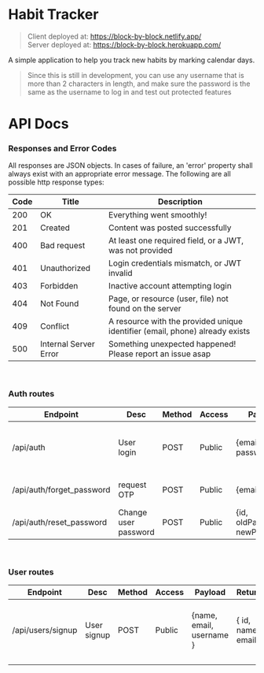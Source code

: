 # Habit Tracker

> Client deployed at: https://block-by-block.netlify.app/ <br/>
> Server deployed at: https://block-by-block.herokuapp.com/

A simple application to help you track new habits by marking calendar days.

> Since this is still in development, you can use any username that is more than 2 characters in length, and make sure the password is the same as the username to log in and test out protected features

# API Docs

### Responses and Error Codes

All responses are JSON objects. In cases of failure, an 'error' property shall always exist with an appropriate error message. The following are all possible http response types:

| Code | Title                 | Description                                                                  |
| ---- | --------------------- | ---------------------------------------------------------------------------- |
| 200  | OK                    | Everything went smoothly!                                                    |
| 201  | Created               | Content was posted successfully                                              |
| 400  | Bad request           | At least one required field, or a JWT, was not provided                      |
| 401  | Unauthorized          | Login credentials mismatch, or JWT invalid                                   |
| 403  | Forbidden             | Inactive account attempting login                                            |
| 404  | Not Found             | Page, or resource (user, file) not found on the server                       |
| 409  | Conflict              | A resource with the provided unique identifier (email, phone) already exists |
| 500  | Internal Server Error | Something unexpected happened! Please report an issue asap                   |

<br/>

### Auth routes

| Endpoint                  | Desc                 | Method | Access | Payload                        | Return          | Notes                                   |
| ------------------------- | -------------------- | ------ | ------ | ------------------------------ | --------------- | --------------------------------------- |
| /api/auth                 | User login           | POST   | Public | {email, password }             | { token, User } | username can be passed instead of email |
| /api/auth/forget_password | request OTP          | POST   | Public | {email}                        |                 | An OTP is sent via email                |
| /api/auth/reset_password  | Change user password | POST   | Public | {id, oldPassword, newPassword} |                 |                                         |

<br/>

### User routes

| Endpoint          | Desc        | Method | Access | Payload                  | Return              | Notes                    |
| ----------------- | ----------- | ------ | ------ | ------------------------ | ------------------- | ------------------------ |
| /api/users/signup | User signup | POST   | Public | {name, email, username } | { id, name, email } | An OTP is sent via email |
|                   |

<br/>
